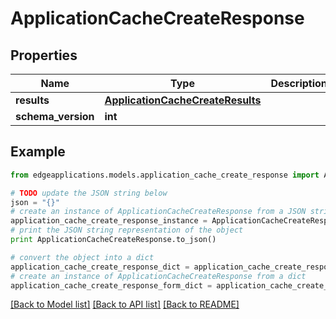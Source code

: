# ApplicationCacheCreateResponse


## Properties
Name | Type | Description | Notes
------------ | ------------- | ------------- | -------------
**results** | [**ApplicationCacheCreateResults**](ApplicationCacheCreateResults.md) |  | [optional] 
**schema_version** | **int** |  | [optional] 

## Example

```python
from edgeapplications.models.application_cache_create_response import ApplicationCacheCreateResponse

# TODO update the JSON string below
json = "{}"
# create an instance of ApplicationCacheCreateResponse from a JSON string
application_cache_create_response_instance = ApplicationCacheCreateResponse.from_json(json)
# print the JSON string representation of the object
print ApplicationCacheCreateResponse.to_json()

# convert the object into a dict
application_cache_create_response_dict = application_cache_create_response_instance.to_dict()
# create an instance of ApplicationCacheCreateResponse from a dict
application_cache_create_response_form_dict = application_cache_create_response.from_dict(application_cache_create_response_dict)
```
[[Back to Model list]](../README.md#documentation-for-models) [[Back to API list]](../README.md#documentation-for-api-endpoints) [[Back to README]](../README.md)


